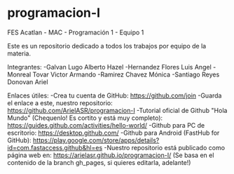 # programacion-I

FES Acatlan - MAC - Programación 1 - Equipo 1

Este es un repositorio dedicado a todos los trabajos por equipo de la materia.

Integrantes:
-Galvan Lugo Alberto Hazel
-Hernandez Flores Luis Angel
-Monreal Tovar Victor Armando
-Ramirez Chavez Mónica
-Santiago Reyes Donovan Ariel

Enlaces útiles:
-Crea tu cuenta de GitHub: https://github.com/join
-Guarda el enlace a este, nuestro repositorio: https://github.com/ArielASR/programacion-I
-Tutorial oficial de Github "Hola Mundo" (Chequenlo! Es cortito y está muy completo): https://guides.github.com/activities/hello-world/
-Github para PC de escritorio: https://desktop.github.com/
-Github para Android (FastHub for GitHub): https://play.google.com/store/apps/details?id=com.fastaccess.github&hl=es
-Nuestro repositorio está publicado como página web en: https://arielasr.github.io/programacion-I/
(Se basa en el contenido de la branch gh_pages, si quieres editarla, adelante!)
